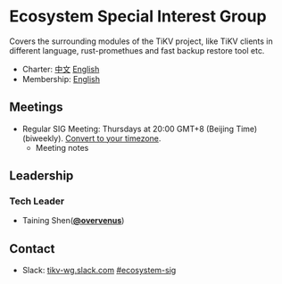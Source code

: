 # Ecosystem Special Interest Group

Covers the surrounding modules of the TiKV project, like TiKV clients in different language, rust-promethues and fast backup restore tool etc.

- Charter: [中文](./charter-zh_CN.md) [English](./charter.md)
- Membership: [English](./membership.md)

## Meetings

- Regular SIG Meeting: Thursdays at 20:00 GMT+8 (Beijing Time) (biweekly). [Convert to your timezone](https://www.thetimezoneconverter.com/?t=8%3A00%20pm&tz=GMT%2B8&).
  - Meeting notes

## Leadership

### Tech Leader

* Taining Shen(**[@overvenus](https://github.com/overvenus)**)

## Contact

- Slack: [tikv-wg.slack.com](https://join.slack.com/t/tikv-wg/shared_invite/enQtNTUyODE4ODU2MzI0LWVlMWMzMDkyNWE5ZjY1ODAzWYZWYZWYWJGWZGWYG) [#ecosystem-sig](https://tikv-wg.slack.com/messages/ecosystem-sig)

